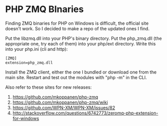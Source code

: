 PHP ZMQ BInaries
=================

Finding ZMQ binaries for PHP on Windows is difficult, the official site doesn't work. So I decided to make a repo of the updated ones I find.

Put the libzmq.dll into your PHP's binary directory.
Put the php_zmq.dll (the appropriate one, try each of them) into your php/ext directory.
Write this into your php.ini (cli and http):

```
[ZMQ]
extension=php_zmq.dll
```

Install the ZMQ client, either the one I bundled or download one from the main site.
Restart and test out the modules with "php -m" in the CLI.

Also refer to these sites for new releases:

1. https://github.com/mkoppanen/php-zmq
2. https://github.com/mkoppanen/php-zmq/wiki
3. https://github.com/WPN-XM/WPN-XM/issues/82
4. http://stackoverflow.com/questions/6742773/zeromq-php-extension-for-windows